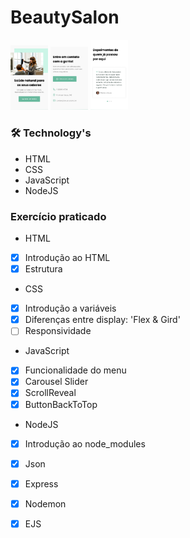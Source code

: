 # BeautySalon #

<p float="right">
  <img width="60"src="./public/assets/img/img1.jpg">
  <img width="60"src="./public/assets/img/img2.jpg">
  <img width="60"src="./public/assets/img/img3.jpg">
</p>

### 🛠 Technology's 

- HTML
- CSS
- JavaScript
- NodeJS

### Exercício praticado

- HTML
- [x] Introdução ao HTML
- [x] Estrutura

- CSS
- [x] Introdução a variáveis
- [x] Diferenças entre display: 'Flex & Gird'
- [ ] Responsividade

- JavaScript
- [x] Funcionalidade do menu 
- [x] Carousel Slider
- [x] ScrollReveal
- [x] ButtonBackToTop

- NodeJS
- [x] Introdução ao node_modules
- [x] Json
- [x] Express
- [x] Nodemon
- [x] EJS

